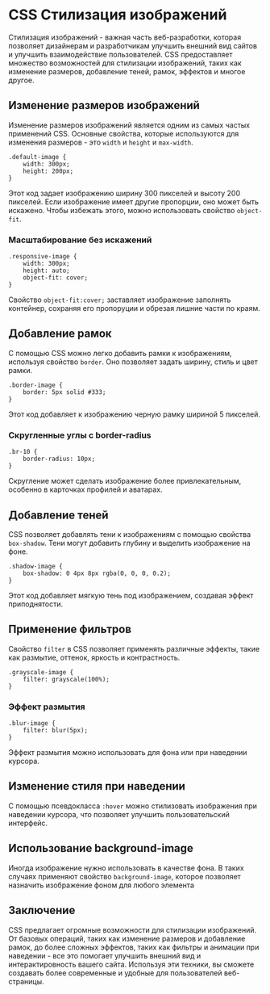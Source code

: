 # CSS Стилизация изображений

Стилизация изображений - важная часть веб-разработки, которая позволяет дизайнерам и разработчикам улучшить внешний вид сайтов и улучшить взаимодействие пользователей. CSS предоставляет множество возможностей для стилизации изображений, таких как изменение размеров, добавление теней, рамок, эффектов и многое другое.

## Изменение размеров изображений

Изменение размеров изображений является одним из самых частых применений CSS. Основные свойства, которые используются для изменения размеров - это ``width`` и ``height`` и ``max-width``.

```
.default-image {
    width: 300px;
    height: 200px;
}
```

Этот код задает изображению ширину 300 пикселей и высоту 200 пикселей. Если изображение имеет другие пропорции, оно может быть искажено. Чтобы избежать этого, можно использовать свойство ``object-fit``.

### Масштабирование без искажений

```
.responsive-image {
    width: 300px;
    height: auto;
    object-fit: cover;
}
```

Свойство ``object-fit:cover;`` заставляет изображение заполнять контейнер, сохраняя его пропоруции и обрезая лишние части по краям.

## Добавление рамок

С помощью CSS можно легко добавить рамки к изображениям, используя свойство ``border``. Оно позволяет задать ширину, стиль и цвет рамки.

```
.border-image {
    border: 5px solid #333;
}
```

Этот код добавляет к изображению черную рамку шириной 5 пикселей.

### Скругленные углы с border-radius

```
.br-10 {
    border-radius: 10px;
}
```

Скругление может сделать изображение более привлекательным, особенно в карточках профилей и аватарах.

## Добавление теней

CSS позволяет добавлять тени к изображениям с помощью свойства ``box-shadow``. Тени могут добавить глубину и выделить изображение на фоне.

```
.shadow-image {
    box-shadow: 0 4px 8px rgba(0, 0, 0, 0.2);
}
```

Этот код добавляет мягкую тень под изображением, создавая эффект приподнятости.

## Применение фильтров

Свойство ``filter`` в CSS позволяет применять различные эффекты, такие как размытие, оттенок, яркость и контрастность.

```
.grayscale-image {
    filter: grayscale(100%);
}
```

### Эффект размытия

```
.blur-image {
    filter: blur(5px);
}
```

Эффект размытия можно использовать для фона или при наведении курсора.

## Изменение стиля при наведении

С помощью псевдокласса ``:hover`` можно стилизовать изображения при наведении курсора, что позволяет улучшить пользовательский интерфейс.

## Использование background-image

Иногда изображение нужно использовать в качестве фона. В таких случаях применяют свойство ``background-image``, которое позволяет назначить изображение фоном для любого элемента

## Заключение

CSS предлагает огромные возможности для стилизации изображений. От базовых операций, таких как изменение размеров и добавление рамок, до более сложных эффектов, таких как фильтры и анимации при наведении - все это помогает улучшить внешний вид и интерактировность вашего сайта. Используя эти техники, вы сможете создавать более современные и удобные для пользователей веб-страницы.
